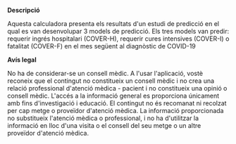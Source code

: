 **Descripció**

Aquesta calculadora presenta els resultats d'un estudi de predicció en el qual es van desenvolupar 3 models de predicció.
Els tres models van predir: requerir ingrés hospitalari (COVER-H), requerir cures intensives (COVER-I) o fatalitat (COVER-F) en el mes següent al diagnòstic de COVID-19

**Avís legal**

No ha de considerar-se un consell mèdic.
A l'usar l'aplicació, vostè reconeix que el contingut no constitueix un consell mèdic i no crea una relació professional d'atenció mèdica - pacient i no constitueix una opinió o consell mèdic.
L'accés a la informació general es proporciona únicament amb fins d'investigació i educació.
El contingut no és recomanat ni recolzat per cap metge o proveïdor d'atenció mèdica.
La informació proporcionada no substitueix l'atenció mèdica o professional, i no ha d'utilitzar la informació en lloc d'una visita o el consell del seu metge o un altre proveïdor d'atenció mèdica.
